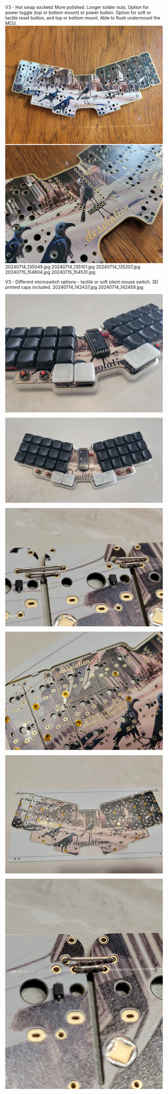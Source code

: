 

V3 - Hot swap sockets!  More polished.  Longer solder nuts.  Option for power toggle (top or bottom mount) or power button.  Option for soft or tactile reset button, and top or bottom mount.  Able to flush undermount the MCU.
![Desolation 001](20240714_135024.jpg)
![Desolation 001](20240714_135038.jpg)
20240714_135049.jpg
20240714_135101.jpg
20240714_135207.jpg
20240715_154604.jpg
20240715_154531.jpg

V3 - Different microswitch options - tactile or soft silent mouse switch.  3D printed caps included.
20240714_142437.jpg
20240714_142459.jpg

![Desolation 001](20240522_095404.jpg)

![Desolation 002](20240522_095357.jpg)

![Desolation 003](20240606_101300.jpg)

![Desolation 004](20240606_095535.jpg)

![Desolation 005](20240606_095547.jpg)

![Desolation 006](20240606_101252.jpg)
